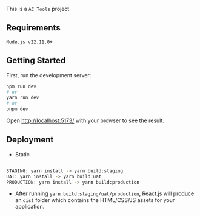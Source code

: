 This is a `AC Tools` project
## Requirements

```
Node.js v22.11.0+
```

## Getting Started

First, run the development server:

```bash
npm run dev
# or
yarn run dev
# or
pnpm dev
```

Open [http://localhost:5173/](http://localhost:5173/) with your browser to see the result.

## Deployment

- Static

```bash

STAGING: yarn install -> yarn build:staging
UAT: yarn install -> yarn build:uat
PRODUCTION: yarn install -> yarn build:production
```

- After running `yarn build:staging/uat/production`, React.js will produce an `dist` folder which contains the HTML/CSS/JS assets for your application.
